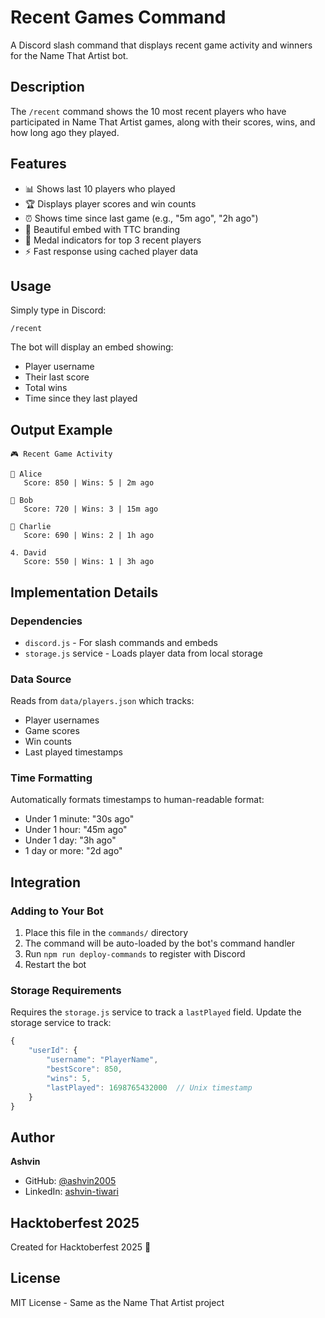 # Recent Games Command

A Discord slash command that displays recent game activity and winners for the Name That Artist bot.

## Description

The `/recent` command shows the 10 most recent players who have participated in Name That Artist games, along with their scores, wins, and how long ago they played.

## Features

- 📊 Shows last 10 players who played
- 🏆 Displays player scores and win counts
- ⏰ Shows time since last game (e.g., "5m ago", "2h ago")
- 🎨 Beautiful embed with TTC branding
- 🥇 Medal indicators for top 3 recent players
- ⚡ Fast response using cached player data

## Usage

Simply type in Discord:
```
/recent
```

The bot will display an embed showing:
- Player username
- Their last score
- Total wins
- Time since they last played

## Output Example

```
🎮 Recent Game Activity

🥇 Alice
   Score: 850 | Wins: 5 | 2m ago

🥈 Bob
   Score: 720 | Wins: 3 | 15m ago

🥉 Charlie
   Score: 690 | Wins: 2 | 1h ago

4. David
   Score: 550 | Wins: 1 | 3h ago
```

## Implementation Details

### Dependencies
- `discord.js` - For slash commands and embeds
- `storage.js` service - Loads player data from local storage

### Data Source
Reads from `data/players.json` which tracks:
- Player usernames
- Game scores
- Win counts
- Last played timestamps

### Time Formatting
Automatically formats timestamps to human-readable format:
- Under 1 minute: "30s ago"
- Under 1 hour: "45m ago"
- Under 1 day: "3h ago"
- 1 day or more: "2d ago"

## Integration

### Adding to Your Bot

1. Place this file in the `commands/` directory
2. The command will be auto-loaded by the bot's command handler
3. Run `npm run deploy-commands` to register with Discord
4. Restart the bot

### Storage Requirements

Requires the `storage.js` service to track a `lastPlayed` field. Update the storage service to track:

```javascript
{
    "userId": {
        "username": "PlayerName",
        "bestScore": 850,
        "wins": 5,
        "lastPlayed": 1698765432000  // Unix timestamp
    }
}
```

## Author

**Ashvin**
- GitHub: [@ashvin2005](https://github.com/ashvin2005)
- LinkedIn: [ashvin-tiwari](https://linkedin.com/in/ashvin-tiwari)

## Hacktoberfest 2025

Created for Hacktoberfest 2025 🎃

## License

MIT License - Same as the Name That Artist project